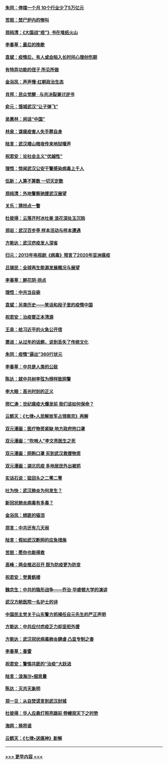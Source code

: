 #### [朱同：停摆一个月 10个行业少了5万亿元](../pages/nsc993/n11904498.md?t=02291902) 
#### [苦胆：焚尸炉内的惨叫](../pages/nsc993/n11904479.md?t=02291902) 
#### [郑纯清：《大国战“疫”》书在堆纸火山](../pages/nsc993/n11904450.md?t=02291902) 
#### [李春草：最后的挽歌](../pages/nsc993/n11904441.md?t=02291902) 
#### [袁斌：疫情后，有人或会陷入长时间心理创伤期](../pages/nsc993/n11901514.md?t=02291902) 
#### [有特异功能的侄子 所见所做](../pages/nsc993/n11901154.md?t=02291902) 
#### [金浴凤：声声慢‧红朝政治生态](../pages/nsc993/n11899553.md?t=02291902) 
#### [肖邦：民众觉醒 · 与共决裂兼讨逆书](../pages/nsc993/n11898435.md?t=02291902) 
#### [俞元：饿城武汉“让子弹飞”](../pages/nsc993/n11898344.md?t=02291902) 
#### [吴惠林：闲话“中国”](../pages/nsc993/n11898182.md?t=02291902) 
#### [林泉：谋瘟疫害人失手葬自身](../pages/nsc993/n11897892.md?t=02291902) 
#### [陆言：武汉楼山暗夜传来地狱嚎声](../pages/nsc993/n11897033.md?t=02291902) 
#### [祝君安：论社会主义“优越性”](../pages/nsc993/n11897005.md?t=02291902) 
#### [理悟：惊闻武汉公安干警感染病毒上千人](../pages/nsc993/n11896947.md?t=02291902) 
#### [伍新：人算不算数 一切天定数](../pages/nsc993/n11893372.md?t=02291902) 
#### [郑纯清：外地警察驰援武汉展望](../pages/nsc993/n11893115.md?t=02291902) 
#### [关乐：猜拐点一瞥](../pages/nsc993/n11893020.md?t=02291902) 
#### [杜彼得：云落开时冰吐鉴 浪花深处玉沉钩](../pages/nsc993/n11892107.md?t=02291902) 
#### [郑岩：武汉百步亭 样本活动与样本遭遇](../pages/nsc993/n11892310.md?t=02291902) 
#### [方能达：武汉疠疫发人深省](../pages/nsc993/n11891376.md?t=02291902) 
#### [归元：2013年电视剧《病毒》预言了2020年亚洲瘟疫](../pages/nsc993/n11891126.md?t=02291902) 
#### [吕锡民：全球再生能源发展概况与展望](../pages/nsc993/n11890613.md?t=02291902) 
#### [李春草：醉花阴·拐点](../pages/nsc993/n11890567.md?t=02291902) 
#### [理悟：中共当自毙](../pages/nsc993/n11890559.md?t=02291902) 
#### [袁斌：另类历史——笑话和段子里的疫情中国](../pages/nsc993/n11889243.md?t=02291902) 
#### [祝君安：治疫要正本清源](../pages/nsc993/n11889085.md?t=02291902) 
#### [王易：给习近平的火急公开信](../pages/nsc993/n11888225.md?t=02291902) 
#### [萧进：从过年的话题，说到丢失了传统文化](../pages/nsc993/n11887732.md?t=02291902) 
#### [朱同：疫情“逼出”360行状元](../pages/nsc993/n11887678.md?t=02291902) 
#### [李春草：中共是人类的公敌](../pages/nsc993/n11887656.md?t=02291902) 
#### [陈达：就中共树李弦为榜样致网警](../pages/nsc993/n11887625.md?t=02291902) 
#### [李大眼：高光时刻的正义](../pages/nsc993/n11887585.md?t=02291902) 
#### [邢仁涛：世纪瘟疫大爆发前 我们该如何保命？](../pages/nsc993/n11887535.md?t=02291902) 
#### [云鹤天：《七律▪人民解放军占领南京》再解](../pages/nsc993/n11887524.md?t=02291902) 
#### [双元漫画：医疗物资紧缺 地方政府抢口罩](../pages/nsc993/n11884744.md?t=02291902) 
#### [双元漫画：“吹哨人”李文亮医生之死](../pages/nsc993/n11884705.md?t=02291902) 
#### [双元漫画：网购口罩 买到武汉救援物资](../pages/nsc993/n11884670.md?t=02291902) 
#### [双元漫画：湖北抗疫 多地居民外出被抓](../pages/nsc993/n11884643.md?t=02291902) 
#### [实话石说：猛回头之二零二零](../pages/nsc993/n11883968.md?t=02291902) 
#### [吐为快：武汉肺炎为何发生？](../pages/nsc993/n11882180.md?t=02291902) 
#### [新冠状肺炎病毒有多毒？](../pages/nsc993/n11881790.md?t=02291902) 
#### [金浴凤：绑匪的猫泪](../pages/nsc993/n11880664.md?t=02291902) 
#### [郑言：中共还有几天闹](../pages/nsc993/n11880645.md?t=02291902) 
#### [陆言：假如武汉断网的应急措施](../pages/nsc993/n11880619.md?t=02291902) 
#### [苦胆：愿你也能得救](../pages/nsc993/n11880601.md?t=02291902) 
#### [高峰：两会推迟召开  既为防疫更为防变](../pages/nsc993/n11879977.md?t=02291902) 
#### [祝君安：登黄鹤楼](../pages/nsc993/n11880583.md?t=02291902) 
#### [魏京生：中共的隐形战争——乔治‧华盛顿大学的演讲](../pages/nsc993/n11879765.md?t=02291902) 
#### [武汉方舱医院一名护士的诗](../pages/nsc993/n11878480.md?t=02291902) 
#### [中国民主党关于山东警方抓捕任自元先生的严正声明](../pages/nsc993/n11877506.md?t=02291902) 
#### [方能达：中共应付疠疫乏力却坚拒外援](../pages/nsc993/n11877497.md?t=02291902) 
#### [方能达：武汉冠状病毒肺炎肆虐 凸显专制之害](../pages/nsc993/n11877475.md?t=02291902) 
#### [李春草：春雷](../pages/nsc993/n11876287.md?t=02291902) 
#### [祝君安：警惕共匪的“治疫”大跃进](../pages/nsc993/n11876084.md?t=02291902) 
#### [陆言：浪淘沙•细思量](../pages/nsc993/n11876071.md?t=02291902) 
#### [陈达：灭共天象明](../pages/nsc993/n11876063.md?t=02291902) 
#### [郑一见：从自焚谎言到武汉封城](../pages/nsc993/n11875621.md?t=02291902) 
#### [杜彼得：华人应悬灯照亮跟前 卷幔观天下之时势](../pages/nsc993/n11874822.md?t=02291902) 
#### [海网：换将谣](../pages/nsc993/n11873712.md?t=02291902) 
#### [云鹤天：《七律▪送瘟神》新解](../pages/nsc993/n11873598.md?t=02291902) 

----
#### [ >>> 更早内容 <<< ](../indexes/nsc993-earlier.md)
